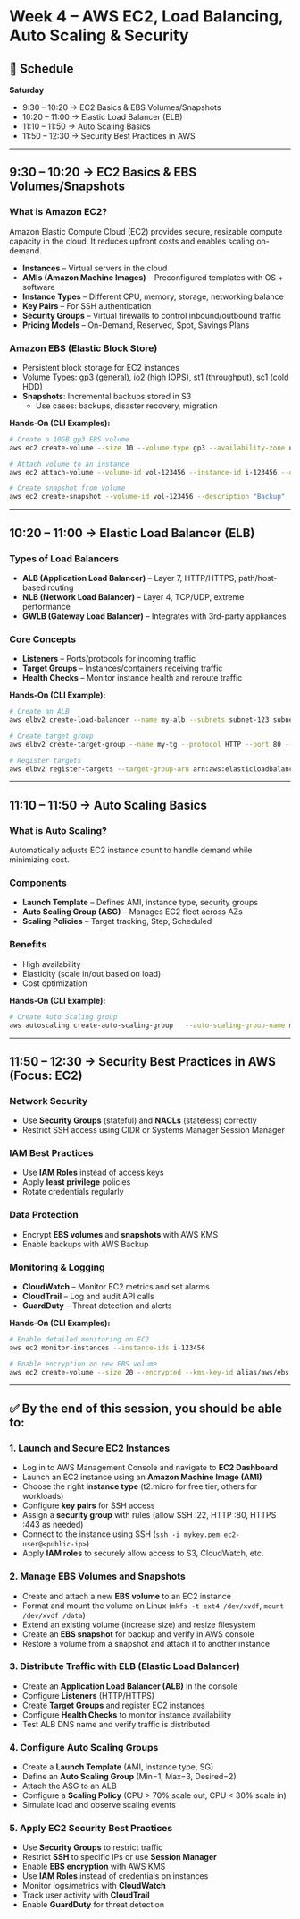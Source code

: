 # Week 4 – AWS EC2, Load Balancing, Auto Scaling & Security

## 📅 Schedule
**Saturday**
- 9:30 – 10:20 → EC2 Basics & EBS Volumes/Snapshots  
- 10:20 – 11:00 → Elastic Load Balancer (ELB)  
- 11:10 – 11:50 → Auto Scaling Basics  
- 11:50 – 12:30 → Security Best Practices in AWS  

---

## 9:30 – 10:20 → EC2 Basics & EBS Volumes/Snapshots

### What is Amazon EC2?
Amazon Elastic Compute Cloud (EC2) provides secure, resizable compute capacity in the cloud. It reduces upfront costs and enables scaling on-demand.

- **Instances** – Virtual servers in the cloud  
- **AMIs (Amazon Machine Images)** – Preconfigured templates with OS + software  
- **Instance Types** – Different CPU, memory, storage, networking balance  
- **Key Pairs** – For SSH authentication  
- **Security Groups** – Virtual firewalls to control inbound/outbound traffic  
- **Pricing Models** – On-Demand, Reserved, Spot, Savings Plans  

### Amazon EBS (Elastic Block Store)
- Persistent block storage for EC2 instances  
- Volume Types: gp3 (general), io2 (high IOPS), st1 (throughput), sc1 (cold HDD)  
- **Snapshots**: Incremental backups stored in S3  
  - Use cases: backups, disaster recovery, migration  

**Hands-On (CLI Examples):**
```bash
# Create a 10GB gp3 EBS volume
aws ec2 create-volume --size 10 --volume-type gp3 --availability-zone us-east-1a

# Attach volume to an instance
aws ec2 attach-volume --volume-id vol-123456 --instance-id i-123456 --device /dev/sdf

# Create snapshot from volume
aws ec2 create-snapshot --volume-id vol-123456 --description "Backup"
```

---

## 10:20 – 11:00 → Elastic Load Balancer (ELB)

### Types of Load Balancers
- **ALB (Application Load Balancer)** – Layer 7, HTTP/HTTPS, path/host-based routing  
- **NLB (Network Load Balancer)** – Layer 4, TCP/UDP, extreme performance  
- **GWLB (Gateway Load Balancer)** – Integrates with 3rd-party appliances  

### Core Concepts
- **Listeners** – Ports/protocols for incoming traffic  
- **Target Groups** – Instances/containers receiving traffic  
- **Health Checks** – Monitor instance health and reroute traffic  

**Hands-On (CLI Example):**
```bash
# Create an ALB
aws elbv2 create-load-balancer --name my-alb --subnets subnet-123 subnet-456

# Create target group
aws elbv2 create-target-group --name my-tg --protocol HTTP --port 80 --vpc-id vpc-123456

# Register targets
aws elbv2 register-targets --target-group-arn arn:aws:elasticloadbalancing:... --targets Id=i-123456
```

---

## 11:10 – 11:50 → Auto Scaling Basics

### What is Auto Scaling?
Automatically adjusts EC2 instance count to handle demand while minimizing cost.

### Components
- **Launch Template** – Defines AMI, instance type, security groups  
- **Auto Scaling Group (ASG)** – Manages EC2 fleet across AZs  
- **Scaling Policies** – Target tracking, Step, Scheduled  

### Benefits
- High availability  
- Elasticity (scale in/out based on load)  
- Cost optimization  

**Hands-On (CLI Example):**
```bash
# Create Auto Scaling group
aws autoscaling create-auto-scaling-group   --auto-scaling-group-name my-asg   --launch-template LaunchTemplateName=my-template,Version=1   --min-size 1 --max-size 5 --desired-capacity 2   --vpc-zone-identifier "subnet-123,subnet-456"
```

---

## 11:50 – 12:30 → Security Best Practices in AWS (Focus: EC2)

### Network Security
- Use **Security Groups** (stateful) and **NACLs** (stateless) correctly  
- Restrict SSH access using CIDR or Systems Manager Session Manager  

### IAM Best Practices
- Use **IAM Roles** instead of access keys  
- Apply **least privilege** policies  
- Rotate credentials regularly  

### Data Protection
- Encrypt **EBS volumes** and **snapshots** with AWS KMS  
- Enable backups with AWS Backup  

### Monitoring & Logging
- **CloudWatch** – Monitor EC2 metrics and set alarms  
- **CloudTrail** – Log and audit API calls  
- **GuardDuty** – Threat detection and alerts  

**Hands-On (CLI Examples):**
```bash
# Enable detailed monitoring on EC2
aws ec2 monitor-instances --instance-ids i-123456

# Enable encryption on new EBS volume
aws ec2 create-volume --size 20 --encrypted --kms-key-id alias/aws/ebs --availability-zone us-east-1a
```

---

## ✅ By the end of this session, you should be able to:

### 1. Launch and Secure EC2 Instances
- Log in to AWS Management Console and navigate to **EC2 Dashboard**
- Launch an EC2 instance using an **Amazon Machine Image (AMI)**
- Choose the right **instance type** (t2.micro for free tier, others for workloads)
- Configure **key pairs** for SSH access
- Assign a **security group** with rules (allow SSH :22, HTTP :80, HTTPS :443 as needed)
- Connect to the instance using SSH (`ssh -i mykey.pem ec2-user@<public-ip>`)
- Apply **IAM roles** to securely allow access to S3, CloudWatch, etc.

### 2. Manage EBS Volumes and Snapshots
- Create and attach a new **EBS volume** to an EC2 instance
- Format and mount the volume on Linux (`mkfs -t ext4 /dev/xvdf`, `mount /dev/xvdf /data`)
- Extend an existing volume (increase size) and resize filesystem
- Create an **EBS snapshot** for backup and verify in AWS console
- Restore a volume from a snapshot and attach it to another instance

### 3. Distribute Traffic with ELB (Elastic Load Balancer)
- Create an **Application Load Balancer (ALB)** in the console
- Configure **Listeners** (HTTP/HTTPS)
- Create **Target Groups** and register EC2 instances
- Configure **Health Checks** to monitor instance availability
- Test ALB DNS name and verify traffic is distributed

### 4. Configure Auto Scaling Groups
- Create a **Launch Template** (AMI, instance type, SG)
- Define an **Auto Scaling Group** (Min=1, Max=3, Desired=2)
- Attach the ASG to an ALB
- Configure a **Scaling Policy** (CPU > 70% scale out, CPU < 30% scale in)
- Simulate load and observe scaling events

### 5. Apply EC2 Security Best Practices
- Use **Security Groups** to restrict traffic
- Restrict **SSH** to specific IPs or use **Session Manager**
- Enable **EBS encryption** with AWS KMS
- Use **IAM Roles** instead of credentials on instances
- Monitor logs/metrics with **CloudWatch**
- Track user activity with **CloudTrail**
- Enable **GuardDuty** for threat detection

